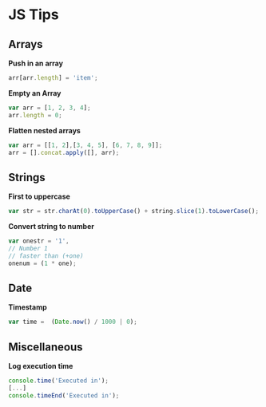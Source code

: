 # JS Tips

## Arrays

**Push in an array**

```javascript
arr[arr.length] = 'item';
```

**Empty an Array**

```javascript
var arr = [1, 2, 3, 4];
arr.length = 0;
```

**Flatten nested arrays**

```javascript
var arr = [[1, 2],[3, 4, 5], [6, 7, 8, 9]];
arr = [].concat.apply([], arr);
```

## Strings

**First to uppercase**

```javascript
var str = str.charAt(0).toUpperCase() + string.slice(1).toLowerCase();
```

**Convert string to number**

```javascript
var onestr = '1',
// Number 1
// faster than (+one)
onenum = (1 * one);
```

## Date

**Timestamp**

```javascript
var time =  (Date.now() / 1000 | 0);
```

## Miscellaneous

**Log execution time**

```javascript
console.time('Executed in');
[...]
console.timeEnd('Executed in');
```
